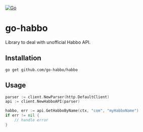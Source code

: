 [![Go](https://github.com/gerbenjacobs/go-habbo/actions/workflows/go.yml/badge.svg)](https://github.com/gerbenjacobs/go-habbo/actions/workflows/go.yml)

# go-habbo

Library to deal with unofficial Habbo API.

## Installation

    go get github.com/go-habbo/habbo

## Usage

```go
parser := client.NewParser(http.DefaultClient)
api := client.NewHabboAPI(parser)

habbo, err := api.GetHabboByName(ctx, "com", "myHabboName")
if err != nil {
    // handle error
}
```
